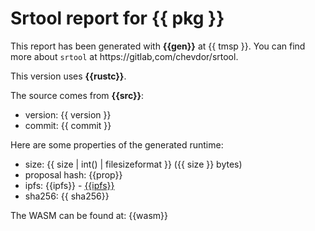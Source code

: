 # Srtool report for {{ pkg }}

This report has been generated with **{{gen}}** at {{ tmsp }}. You can find more about `srtool` at https://gitlab,com/chevdor/srtool.

This version uses **{{rustc}}**.

The source comes from **{{src}}**:
- version: {{ version }}
- commit: {{ commit }}

Here are some properties of the generated runtime:
- size: {{ size | int() | filesizeformat }} ({{ size }} bytes)
- proposal hash: {{prop}}
- ipfs: {{ipfs}} - [{{ipfs}}](https://ipfs.io/ipfs/{{ipfs}})
- sha256: {{ sha256}}

The WASM can be found at: {{wasm}}
